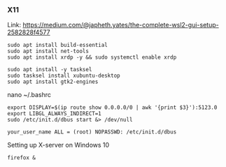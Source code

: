### X11
Link: https://medium.com/@japheth.yates/the-complete-wsl2-gui-setup-2582828f4577

```
sudo apt install build-essential
sudo apt install net-tools
sudo apt install xrdp -y && sudo systemctl enable xrdp

sudo apt install -y tasksel
sudo tasksel install xubuntu-desktop
sudo apt install gtk2-engines
```
nano ~/.bashrc
```
export DISPLAY=$(ip route show 0.0.0.0/0 | awk '{print $3}'):5123.0
export LIBGL_ALWAYS_INDIRECT=1
sudo /etc/init.d/dbus start &> /dev/null
```
```
your_user_name ALL = (root) NOPASSWD: /etc/init.d/dbus
```
Setting up X-server on Windows 10
```
firefox &
```